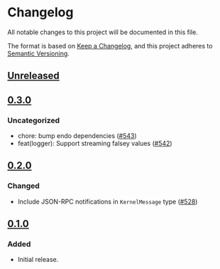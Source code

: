 # Changelog

All notable changes to this project will be documented in this file.

The format is based on [Keep a Changelog](https://keepachangelog.com/en/1.0.0/),
and this project adheres to [Semantic Versioning](https://semver.org/spec/v2.0.0.html).

## [Unreleased]

## [0.3.0]

### Uncategorized

- chore: bump endo dependencies ([#543](https://github.com/MetaMask/ocap-kernel/pull/543))
- feat(logger): Support streaming falsey values ([#542](https://github.com/MetaMask/ocap-kernel/pull/542))

## [0.2.0]

### Changed

- Include JSON-RPC notifications in `KernelMessage` type ([#528](https://github.com/MetaMask/ocap-kernel/pull/528))

## [0.1.0]

### Added

- Initial release.

[Unreleased]: https://github.com/MetaMask/ocap-kernel/compare/@metamask/logger@0.3.0...HEAD
[0.3.0]: https://github.com/MetaMask/ocap-kernel/compare/@metamask/logger@0.2.0...@metamask/logger@0.3.0
[0.2.0]: https://github.com/MetaMask/ocap-kernel/compare/@metamask/logger@0.1.0...@metamask/logger@0.2.0
[0.1.0]: https://github.com/MetaMask/ocap-kernel/releases/tag/@metamask/logger@0.1.0
